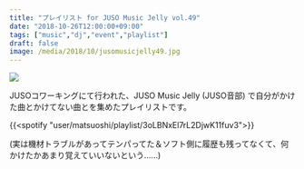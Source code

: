 ```yaml
---
title: "プレイリスト for JUSO Music Jelly vol.49"
date: "2018-10-26T12:00:00+09:00"
tags: ["music","dj","event","playlist"]
draft: false
image: /media/2018/10/jusomusicjelly49.jpg
---
```


![](/media/2018/10/jusomusicjelly49.jpg)

JUSOコワーキングにて行われた、JUSO Music Jelly (JUSO音部) で自分がかけた曲とかけてない曲とを集めたプレイリストです。

{{<spotify "user/matsuoshi/playlist/3oLBNxEl7rL2DjwK11fuv3">}}

(実は機材トラブルがあってテンパってた＆ソフト側に履歴も残ってなくて、何かけたかあまり覚えていいないという……)
